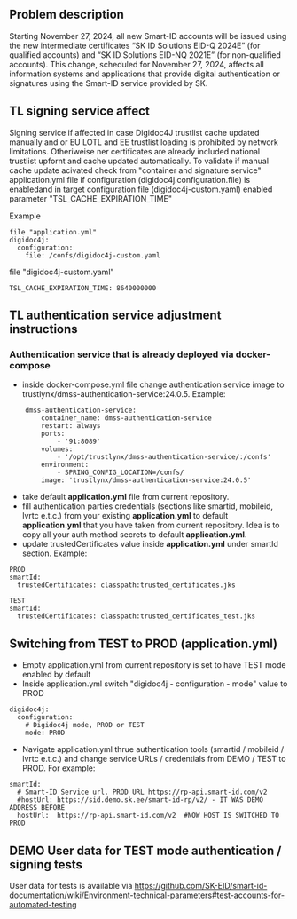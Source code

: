 ## Problem description
Starting November 27, 2024, all new Smart-ID accounts will be issued using the new intermediate certificates “SK ID Solutions EID-Q 2024E” (for qualified accounts) and “SK ID Solutions EID-NQ 2021E” (for non-qualified accounts).
This change, scheduled for November 27, 2024, affects all information systems and applications that provide digital authentication or signatures using the Smart-ID service provided by SK.

## TL signing service affect
Signing service if affected in case Digidoc4J trustlist cache updated manually and or EU LOTL and EE trustlist loading is prohibited by network limitations. Otheriweise ner certificates are already included national trustlist upfornt and cache updated automatically.
To validate if manual cache update acivated check from "container and signature service" application.yml file if configuration (digidoc4j.configuration.file) is enabledand in target configuration file (digidoc4j-custom.yaml) enabled parameter "TSL_CACHE_EXPIRATION_TIME"

Example
```
file "application.yml"
digidoc4j:
  configuration:
    file: /confs/digidoc4j-custom.yaml
```
file "digidoc4j-custom.yaml"
```
TSL_CACHE_EXPIRATION_TIME: 8640000000
```
## TL authentication service adjustment instructions
### Authentication service that is already deployed via docker-compose
- inside docker-compose.yml file change authentication service image to trustlynx/dmss-authentication-service:24.0.5. Example:

```
    dmss-authentication-service:
        container_name: dmss-authentication-service
        restart: always
        ports:
            - '91:8089'
        volumes:
            - '/opt/trustlynx/dmss-authentication-service/:/confs'
        environment:
            - SPRING_CONFIG_LOCATION=/confs/
        image: 'trustlynx/dmss-authentication-service:24.0.5'
```

- take default **application.yml** file from current repository.
- fill authentication parties credentials (sections like smartid, mobileid, lvrtc e.t.c.) from your existing **application.yml** to default **application.yml** that you have taken from current repository. Idea is to copy all your auth method secrets to default **application.yml**.
- update trustedCertificates value inside **application.yml** under smartId section. Example:

```
PROD
smartId:
  trustedCertificates: classpath:trusted_certificates.jks

TEST
smartId:
  trustedCertificates: classpath:trusted_certificates_test.jks
```
## Switching from TEST to PROD (application.yml)
- Empty application.yml from current repository is set to have TEST mode enabled by default
- Inside application.yml switch "digidoc4j - configuration - mode" value to PROD

```
digidoc4j:
  configuration:
    # Digidoc4j mode, PROD or TEST
    mode: PROD
```
- Navigate application.yml thrue authentication tools (smartid / mobileid / lvrtc e.t.c.) and change service URLs / credentials from DEMO / TEST to PROD. For example:

```
smartId:
  # Smart-ID Service url. PROD URL https://rp-api.smart-id.com/v2
  #hostUrl: https://sid.demo.sk.ee/smart-id-rp/v2/ - IT WAS DEMO ADDRESS BEFORE
  hostUrl:  https://rp-api.smart-id.com/v2  #NOW HOST IS SWITCHED TO PROD
```
## DEMO User data for TEST mode authentication / signing tests
User data for tests is available via https://github.com/SK-EID/smart-id-documentation/wiki/Environment-technical-parameters#test-accounts-for-automated-testing
